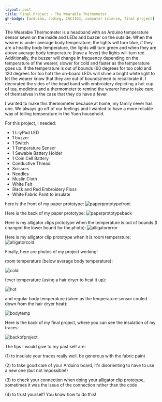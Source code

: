 ```yaml
---
layout: post
title: Final Project - The Wearable Thermometer 
gh-badge: [arduino, coding, CSCI103, computer science, final project]
---
```


The Wearable Thermometer is a headband with an Arduino temperature sensor sewn on the inside and LEDs and buzzer on the outside. When the wearer is under average body temperature, the lights will turn blue, if they are a healthy body temperature, the lights will turn green and when they are above average body temperature (have a fever) the lights will turn red. Additionally, the buzzer will change in frequency depending on the temperature of the wearer, slower for cold and faster as the temperature goes up. If the temperature is out of bounds (60 degrees for too cold and 120 degrees for too hot) the on-board LEDs will shine a bright white light to let the wearer know that they are out of bounds/need to recalibrate it. I decorated the sides of the head band with embroidery depicting a hot cup of tea, medicine and a thermometer to remind the wearer how to take care of themselves in the case that they do have a fever 

I wanted to make this thermometer because at home, my family never has one. We always go off of our feelings and I wanted to have a more reliable way of telling temperature in the Yuen household. 

For this project, I needed:
* 1 LilyPad LED 
* 1 buzzer
* 1 Switch 
* 1 Temperature Sensor 
* 1 Sewable Battery Holder 
* 1 Coin Cell Battery 
* Conductive Thread 
* Scissors
* Needles 
* Muslin Cloth 
* White Felt 
* Black and Red Embroidery Floss 
* White Fabric Paint to insulate 

here is the front of my paper prototype: 
![paperprototypefront](https://caprixrwy2.github.io/img/paperprototypewithbatt1.jpg)

Here is the back of my paper prototype: 
![paperprototypeback](https://caprixrwy2.github.io/img/paperprototype-back.jpg)

Here is my alligator clips prototype when the temperature is out of bounds (I changed the lower bound for the photo): 
![alligatorerror](https://caprixrwy2.github.io/img/alligator-error.jpg)

Here is my alligator clip prototype when it is room temperature:
![alligatorcold](https://caprixrwy2.github.io/img/alligatorcold.jpg)

Finally, here are photos of my project working! 

room temperature (below average body temperature):

![cold](https://caprixrwy2.github.io/img/cold.jpg)

fever temperature (using a hair dryer to heat it up):

![hot](https://caprixrwy2.github.io/img/fever.jpg)

and regular body temperature (taken as the temperature sensor cooled down from the hair dryer heat):

![bodytemp](https://caprixrwy2.github.io/img/regulartemp.jpg)

Here is the back of my final project, where you can see the insulation of my traces: 

![backofproject](https://caprixrwy2.github.io/img/projectback.jpg)

The tips I would give to my past self are: 

(1) to insulate your traces really well, be generous with the fabric paint

(2) to take good care of your Arduino board, it's disorienting to have to use a new one (but not impossible!) 

(3) to check your connection when doing your alligator clip prototype, sometimes it was the issue of the connection rather than the code 

(4) to trust yourself! You know how to do this! 

